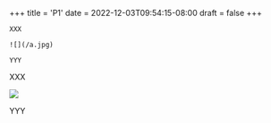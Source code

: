 +++
title = 'P1'
date = 2022-12-03T09:54:15-08:00
draft = false
+++

```text
XXX

![](/a.jpg)

YYY
```

XXX

![](/a.jpg)

YYY
